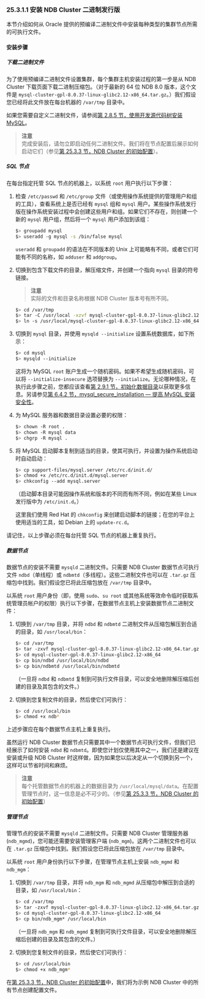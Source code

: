 ### 25.3.1.1 安装 NDB Cluster 二进制发行版

本节介绍如何从 Oracle 提供的预编译二进制文件中安装每种类型的集群节点所需的可执行文件。

#### 安装步骤

##### 下载二进制文件
为了使用预编译二进制文件设置集群，每个集群主机安装过程的第一步是从 NDB Cluster 下载页面下载二进制压缩包。（对于最新的 64 位 NDB 8.0 版本，这个文件是 `mysql-cluster-gpl-8.0.37-linux-glibc2.12-x86_64.tar.gz`。）我们假设您已经将此文件放在每台机器的 `/var/tmp` 目录中。

如果您需要自定义二进制文件，请参阅[第 2.8.5 节，使用开发源代码树安装 MySQL](../installation/development-source-tree.html)。

> **注意**  
> 完成安装后，请勿立即启动任何二进制文件。我们将在节点配置后展示如何启动它们（参见[第 25.3.3 节，NDB Cluster 的初始配置](../ndb-cluster-initial-configuration.html)）。

##### SQL 节点
在每台指定托管 SQL 节点的机器上，以系统 `root` 用户执行以下步骤：

1. 检查 `/etc/passwd` 和 `/etc/group` 文件（或使用操作系统提供的管理用户和组的工具），查看系统上是否已经有 `mysql` 组和 `mysql` 用户。某些操作系统发行版在操作系统安装过程中会创建这些用户和组。如果它们不存在，则创建一个新的 `mysql` 用户组，然后将一个 `mysql` 用户添加到该组：

    ```sh
    $> groupadd mysql
    $> useradd -g mysql -s /bin/false mysql
    ```

    `useradd` 和 `groupadd` 的语法在不同版本的 Unix 上可能略有不同，或者它们可能有不同的名称，如 `adduser` 和 `addgroup`。

2. 切换到包含下载文件的目录，解压缩文件，并创建一个指向 `mysql` 目录的符号链接。

    > **注意**  
    > 实际的文件和目录名称根据 NDB Cluster 版本号有所不同。

    ```sh
    $> cd /var/tmp
    $> tar -C /usr/local -xzvf mysql-cluster-gpl-8.0.37-linux-glibc2.12-x86_64.tar.gz
    $> ln -s /usr/local/mysql-cluster-gpl-8.0.37-linux-glibc2.12-x86_64 /usr/local/mysql
    ```

3. 切换到 `mysql` 目录，并使用 `mysqld --initialize` 设置系统数据库，如下所示：

    ```sh
    $> cd mysql
    $> mysqld --initialize
    ```

    这将为 MySQL `root` 账户生成一个随机密码。如果不希望生成随机密码，可以将 `--initialize-insecure` 选项替换为 `--initialize`。无论哪种情况，在执行此步骤之前，您都应该查看[第 2.9.1 节，初始化数据目录](../installation/data-directory-initialization.html)以获取更多信息。另请参见[第 6.4.2 节，mysql_secure_installation — 提高 MySQL 安装安全性](../security/improving-installation-security.html)。

4. 为 MySQL 服务器和数据目录设置必要的权限：

    ```sh
    $> chown -R root .
    $> chown -R mysql data
    $> chgrp -R mysql .
    ```

5. 将 MySQL 启动脚本复制到适当的目录，使其可执行，并设置为操作系统启动时自动启动：

    ```sh
    $> cp support-files/mysql.server /etc/rc.d/init.d/
    $> chmod +x /etc/rc.d/init.d/mysql.server
    $> chkconfig --add mysql.server
    ```

    （启动脚本目录可能因操作系统和版本的不同而有所不同，例如在某些 Linux 发行版中为 `/etc/init.d`。）

    这里我们使用 Red Hat 的 `chkconfig` 来创建启动脚本的链接；在您的平台上使用适当的工具，如 Debian 上的 `update-rc.d`。

请记住，以上步骤必须在每台托管 SQL 节点的机器上重复执行。

##### 数据节点
数据节点的安装不需要 `mysqld` 二进制文件。只需要 NDB Cluster 数据节点可执行文件 `ndbd`（单线程）或 `ndbmtd`（多线程）。这些二进制文件也可以在 `.tar.gz` 压缩包中找到。我们假设您已将此压缩包放在 `/var/tmp` 目录中。

以系统 `root` 用户身份（即，使用 `sudo`、`su root` 或其他系统等效命令临时获取系统管理员帐户的权限）执行以下步骤，在数据节点主机上安装数据节点二进制文件：

1. 切换到 `/var/tmp` 目录，并将 `ndbd` 和 `ndbmtd` 二进制文件从压缩包解压到合适的目录，如 `/usr/local/bin`：

    ```sh
    $> cd /var/tmp
    $> tar -zxvf mysql-cluster-gpl-8.0.37-linux-glibc2.12-x86_64.tar.gz
    $> cd mysql-cluster-gpl-8.0.37-linux-glibc2.12-x86_64
    $> cp bin/ndbd /usr/local/bin/ndbd
    $> cp bin/ndbmtd /usr/local/bin/ndbmtd
    ```

    （一旦将 `ndbd` 和 `ndbmtd` 复制到可执行文件目录，可以安全地删除解压缩后创建的目录及其包含的文件。）

2. 切换到您复制文件的目录，然后使它们可执行：

    ```sh
    $> cd /usr/local/bin
    $> chmod +x ndb*
    ```

上述步骤应在每个数据节点主机上重复执行。

虽然运行 NDB Cluster 数据节点只需要其中一个数据节点可执行文件，但我们已经展示了如何安装 `ndbd` 和 `ndbmtd`。即使您计划仅使用其中之一，我们还是建议在安装或升级 NDB Cluster 时这样做，因为如果您以后决定从一个切换到另一个，这样可以节省时间和麻烦。

> **注意**  
> 每个托管数据节点的机器上的数据目录为 `/usr/local/mysql/data`。在配置管理节点时，这一信息是必不可少的。（参见[第 25.3.3 节，NDB Cluster 的初始配置](../ndb-cluster-initial-configuration.html)）

##### 管理节点
管理节点的安装不需要 `mysqld` 二进制文件。只需要 NDB Cluster 管理服务器 (`ndb_mgmd`)，您可能还需要安装管理客户端 (`ndb_mgm`)。这两个二进制文件也可以在 `.tar.gz` 压缩包中找到。我们假设您已将此压缩包放在 `/var/tmp` 目录中。

以系统 `root` 用户身份执行以下步骤，在管理节点主机上安装 `ndb_mgmd` 和 `ndb_mgm`：

1. 切换到 `/var/tmp` 目录，并将 `ndb_mgm` 和 `ndb_mgmd` 从压缩包中解压到合适的目录，如 `/usr/local/bin`：

    ```sh
    $> cd /var/tmp
    $> tar -zxvf mysql-cluster-gpl-8.0.37-linux-glibc2.12-x86_64.tar.gz
    $> cd mysql-cluster-gpl-8.0.37-linux-glibc2.12-x86_64
    $> cp bin/ndb_mgm* /usr/local/bin
    ```

    （一旦将 `ndb_mgm` 和 `ndb_mgmd` 复制到可执行文件目录，可以安全地删除解压缩后创建的目录及其包含的文件。）

2. 切换到您复制文件的目录，然后使它们可执行：

    ```sh
    $> cd /usr/local/bin
    $> chmod +x ndb_mgm*
    ```

在[第 25.3.3 节，NDB Cluster 的初始配置](../ndb-cluster-initial-configuration.html)中，我们将为示例 NDB Cluster 中的所有节点创建配置文件。